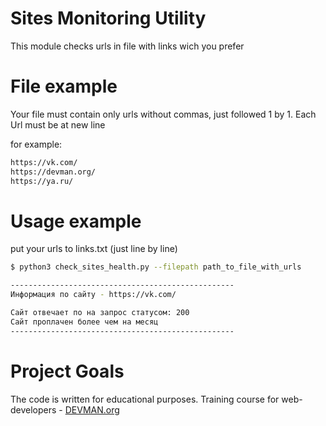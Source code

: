 # Sites Monitoring Utility

This module checks urls in file with links wich you prefer

# File example
Your file must contain only urls without commas, just followed 1 by 1.
Each Url must be at new line

for example:
```bash
https://vk.com/
https://devman.org/
https://ya.ru/
```

# Usage example
put your urls to links.txt (just line by line)

```bash
$ python3 check_sites_health.py --filepath path_to_file_with_urls

--------------------------------------------------
Информация по сайту - https://vk.com/

Сайт отвечает по на запрос статусом: 200
Сайт проплачен более чем на месяц
--------------------------------------------------
```


# Project Goals

The code is written for educational purposes. Training course for web-developers - [DEVMAN.org](https://devman.org)
